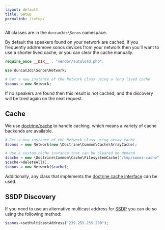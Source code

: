 ```yaml
---
layout: default
title: Setup
permalink: /setup/
---
```


All classes are in the `duncan3dc\Sonos` namespace.

By default the speakers found on your network are cached, if you frequently add/remove sonos devices from your network then you'll want to use a shorter lived cache, or you can clear the cache manually.

~~~php
require_once __DIR__ . "vendor/autoload.php";

use duncan3dc\Sonos\Network;

# Get a new instance of the Network class using a long lived cache
$sonos = new Network;
~~~

<p class="message-info">If no speakers are found then this result is not cached, and the discovery will be tried again on the next request.</p>


Cache
-----

We use [doctrine/cache](//doctrine-common.readthedocs.org/en/latest/reference/caching.html) to handle caching, which means a variety of cache backends are available.

~~~php
# Get a new instance of the Network class using array cache
$sonos = new Network(new \Doctrine\Common\Cache\ArrayCache);

# Use a custom cache instance that can be cleared on demand
$cache = new \Doctrine\Common\Cache\FilesystemCache("/tmp/sonos-cache");
$cache->deleteAll();
$sonos = new Network($cache);
~~~


Additionally, any class that implements the [doctrine cache interface](//github.com/doctrine/cache/blob/master/lib/Doctrine/Common/Cache/Cache.php) can be used.


SSDP Discovery
--------------

If you need to use an alternative multicast address for [SSDP](//en.wikipedia.org/wiki/Simple_Service_Discovery_Protocol) you can do so using the following method:

~~~php
$sonos->setMulticastAddress("239.255.255.250");
~~~
